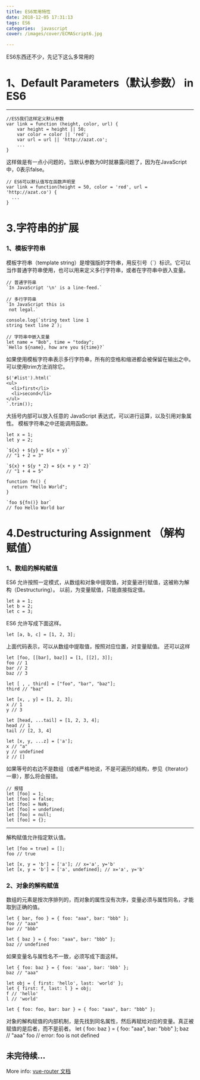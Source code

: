```yaml
---
title: ES6常用特性
date: 2018-12-05 17:31:13
tags: ES6
categories:  javascript
cover: /images/cover/ECMAScript6.jpg

---
```


ES6东西还不少，先记下这么多常用的

<!-- more -->

# 1、Default Parameters（默认参数） in ES6

---
```
//ES5我们这样定义默认参数
var link = function (height, color, url) {
    var height = height || 50;
    var color = color || 'red';
    var url = url || 'http://azat.co';
    ...
}
```
这样做是有一点小问题的，当默认参数为0时就暴露问题了，因为在JavaScript中，0表示false。
```
// ES6可以默认值写在函数声明里
var link = function(height = 50, color = 'red', url = 'http://azat.co') {
  ...
}
```

# 3.字符串的扩展
### 1、模板字符串
模板字符串（template string）是增强版的字符串，用反引号（`）标识。它可以当作普通字符串使用，也可以用来定义多行字符串，或者在字符串中嵌入变量。
```
// 普通字符串
`In JavaScript '\n' is a line-feed.`

// 多行字符串
`In JavaScript this is
 not legal.`

console.log(`string text line 1
string text line 2`);

// 字符串中嵌入变量
let name = "Bob", time = "today";
`Hello ${name}, how are you ${time}?`
```
如果使用模板字符串表示多行字符串，所有的空格和缩进都会被保留在输出之中。
可以使用trim方法消除它。
```
$('#list').html(`
<ul>
  <li>first</li>
  <li>second</li>
</ul>
`.trim());
```
大括号内部可以放入任意的 JavaScript 表达式，可以进行运算，以及引用对象属性。
模板字符串之中还能调用函数。
```
let x = 1;
let y = 2;

`${x} + ${y} = ${x + y}`
// "1 + 2 = 3"

`${x} + ${y * 2} = ${x + y * 2}`
// "1 + 4 = 5"

function fn() {
  return "Hello World";
}

`foo ${fn()} bar`
// foo Hello World bar
```

# 4.Destructuring Assignment （解构赋值）

### 1、数组的解构赋值
ES6 允许按照一定模式，从数组和对象中提取值，对变量进行赋值，这被称为解构（Destructuring）。
以前，为变量赋值，只能直接指定值。
```
let a = 1;
let b = 2;
let c = 3;
```
ES6 允许写成下面这样。
```
let [a, b, c] = [1, 2, 3];
```
上面代码表示，可以从数组中提取值，按照对应位置，对变量赋值。
还可以这样
```
let [foo, [[bar], baz]] = [1, [[2], 3]];
foo // 1
bar // 2
baz // 3

let [ , , third] = ["foo", "bar", "baz"];
third // "baz"

let [x, , y] = [1, 2, 3];
x // 1
y // 3

let [head, ...tail] = [1, 2, 3, 4];
head // 1
tail // [2, 3, 4]

let [x, y, ...z] = ['a'];
x // "a"
y // undefined
z // []
```
如果等号的右边不是数组（或者严格地说，不是可遍历的结构，参见《Iterator》一章），那么将会报错。
```
// 报错
let [foo] = 1;
let [foo] = false;
let [foo] = NaN;
let [foo] = undefined;
let [foo] = null;
let [foo] = {};
```

---
解构赋值允许指定默认值。
```
let [foo = true] = [];
foo // true

let [x, y = 'b'] = ['a']; // x='a', y='b'
let [x, y = 'b'] = ['a', undefined]; // x='a', y='b'
```

### 2、对象的解构赋值
数组的元素是按次序排列的，而对象的属性没有次序，变量必须与属性同名，才能取到正确的值。
```
let { bar, foo } = { foo: "aaa", bar: "bbb" };
foo // "aaa"
bar // "bbb"

let { baz } = { foo: "aaa", bar: "bbb" };
baz // undefined
```
如果变量名与属性名不一致，必须写成下面这样。
```
let { foo: baz } = { foo: 'aaa', bar: 'bbb' };
baz // "aaa"

let obj = { first: 'hello', last: 'world' };
let { first: f, last: l } = obj;
f // 'hello'
l // 'world'

let { foo: foo, bar: bar } = { foo: "aaa", bar: "bbb" };
```
对象的解构赋值的内部机制，是先找到同名属性，然后再赋给对应的变量。真正被赋值的是后者，而不是前者。
let { foo: baz } = { foo: "aaa", bar: "bbb" };
baz // "aaa"
foo // error: foo is not defined

## 未完待续...




More info:
 [vue-router 文档](https://router.vuejs.org/zh/guide/#html)

